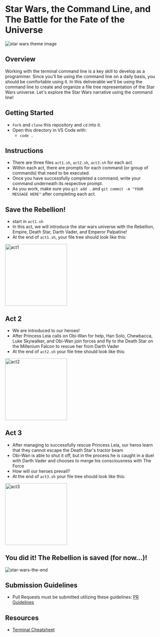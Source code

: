 # Star Wars, the Command Line, and The Battle for the Fate of the Universe

![star wars theme image](https://res.cloudinary.com/ahonore42/image/upload/v1611100619/starwars-canon-banner_silgff.jpg)

## Overview

Working with the terminal command line is a key skill to develop as a programmer. Since you'll be using the command line on a daily basis, you should be comfortable using it. In this deliverable we'll be using the command line to create and organize a file tree representation of the Star Wars universe. Let's explore the Star Wars narrative using the command line!

## Getting Started

- `Fork` and `clone` this repository and `cd` into it.
- Open this directory in VS Code with:
  - `code .`

## Instructions

- There are three files `act1.sh`, `act2.sh`, `act3.sh` for each act.
- Within each act, there are prompts for each command (or group of commands) that need to be executed.
- Once you have successfully completed a command, write your command underneath its respective prompt.
- As you work, make sure you `git add .` and `git commit -m "YOUR MESSAGE HERE"` after completing each act.

## Save the Rebellion!

- start in `act1.sh`
- In this act, we will introduce the star wars universe with the Rebellion, Empire, Death Star, Darth Vader, and Emperor Palpatine!
- At the end of `act1.sh`, your file tree should look like this:

<img height=200 src="https://res.cloudinary.com/ahonore42/image/upload/v1611102583/ga/act1.png" alt="act1" />

## Act 2

- We are introduced to our heroes!
- After Princess Leia calls on Obi-Wan for help, Han Solo, Chewbacca, Luke Skywalker, and Obi-Wan join forces and fly to the Death Star on the Millenium Falcon to rescue her from Darth Vader
- At the end of `act2.sh` your file tree should look like this:

<img height=200 src="https://res.cloudinary.com/ahonore42/image/upload/v1611102604/ga/act2.png" alt="act2" />

## Act 3

- After managing to successfully rescue Princess Leia, our heros learn that they cannot escape the Death Star's tractor beam
- Obi-Wan is able to shut it off, but in the process he is caught in a duel with Darth Vader and chooses to merge his consciousness with The Force
- How will our heroes prevail?
- At the end of `act3.sh` your file tree should look like this:

<img height=200 src="https://res.cloudinary.com/ahonore42/image/upload/v1611102619/ga/act3.png" alt="act3" />

## You did it! The Rebellion is saved (for now...)!

![star-wars-the-end](https://media.giphy.com/media/iQn33nEos213i/giphy.gif)

## Submission Guidelines

- Pull Requests must be submitted utilizing these guidelines: [PR Guidelines](https://github.com/SEI-R-9-19/template_pull_request)

## Resources

- [Terminal Cheatsheet](https://gist.github.com/cferdinandi/ef665330286fd5d7127d)
